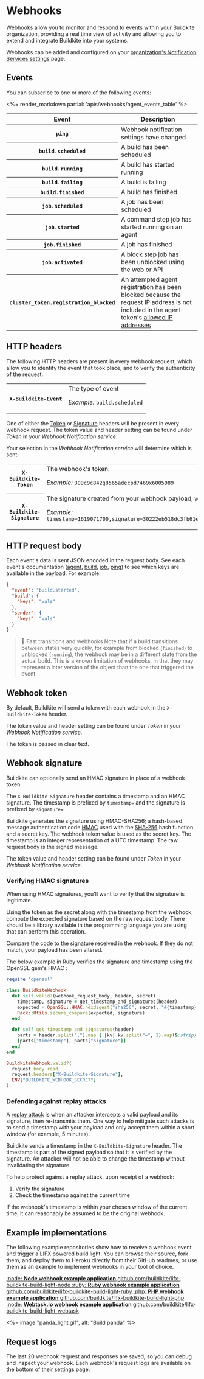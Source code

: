 # Webhooks

Webhooks allow you to monitor and respond to events within your Buildkite organization, providing a real time view of activity and allowing you to extend and integrate Buildkite into your systems.

Webhooks can be added and configured on your [organization's Notification Services settings](https://buildkite.com/organizations/-/services) page.


## Events

You can subscribe to one or more of the following events:

<table>
<thead>
  <tr><th>Event</th><th>Description</th></tr>
</thead>
<tbody>
  <tr><th><code>ping</code></th><td>Webhook notification settings have changed</td></tr>
  <tr><th><code>build.scheduled</code></th><td>A build has been scheduled</td></tr>
  <tr><th><code>build.running</code></th><td>A build has started running</td></tr>
  <tr><th><code>build.failing</code></th><td>A build is failing</td></tr>
  <tr><th><code>build.finished</code></th><td>A build has finished</td></tr>
  <tr><th><code>job.scheduled</code></th><td>A job has been scheduled</td></tr>
  <tr><th><code>job.started</code></th><td>A command step job has started running on an agent</td></tr>
  <tr><th><code>job.finished</code></th><td>A job has finished</td></tr>
  <tr><th><code>job.activated</code></th><td>A block step job has been unblocked using the web or API</td></tr>
  <%= render_markdown partial: 'apis/webhooks/agent_events_table' %>
  <tr><th><code>cluster_token.registration_blocked</code></th><td>An attempted agent registration has been blocked because the request IP address is not included in the agent token's <a href="/docs/clusters/manage-clusters#restrict-an-agent-tokens-access-by-ip-address">allowed IP addresses</a></td></tr>
</tbody>
</table>

## HTTP headers

The following HTTP headers are present in every webhook request, which allow you to identify the event that took place, and to verify the authenticity of the request:

<table>
<tbody>
  <tr><th><code>X-Buildkite-Event</code></th><td>The type of event<p class="Docs__api-param-eg"><em>Example:</em> <code>build.scheduled</code></p></td></tr>
</tbody>
</table>

One of either the [Token](/docs/apis/webhooks#webhook-token) or [Signature](/docs/apis/webhooks#webhook-signature) headers will be present in every webhook request. The token value and header setting can be found under _Token_ in your _Webhook Notification service_.

Your selection in the _Webhook Notification service_ will determine which is sent:

<table class="fixed-width">
<tbody>
  <tr><th><code>X-Buildkite-Token</code></th><td>The webhook's token. <p class="Docs__api-param-eg"><em>Example:</em> <code>309c9c842g8565adecpd7469x6005989</code></p></td></tr>
  <tr><th><code>X-Buildkite-Signature</code></th><td>The signature created from your webhook payload, webhook token, and the SHA-256 hash function.<p class="Docs__api-param-eg"><em>Example:</em> <code>timestamp=1619071700,signature=30222eb518dc3fb61ec9e64dd78d163f62cb134a6ldb768f1d40e0edbn6e43f0</code></p></td></tr>
</tbody>
</table>

## HTTP request body

Each event's data is sent JSON encoded in the request body. See each event's documentation ([agent](/docs/apis/webhooks/agent-events), [build](/docs/apis/webhooks/build-events#request-body-data), [job](/docs/apis/webhooks/job-events), [ping](/docs/apis/webhooks/ping-events)) to see which keys are available in the payload. For example:

```json
{
  "event": "build.started",
  "build": {
    "keys": "vals"
  },
  "sender": {
    "keys": "vals"
  }
}
```

>🚧 Fast transitions and webhooks
> Note that if a build transitions between states very quickly, for example from blocked (<code>finished</code>) to unblocked (<code>running</code>), the webhook may be in a different state from the actual build. This is a known limitation of webhooks, in that they may represent a later version of the object than the one that triggered the event.

## Webhook token

By default, Buildkite will send a token with each webhook in the `X-Buildkite-Token` header.

The token value and header setting can be found under _Token_ in your _Webhook Notification service_.

The token is passed in clear text.

## Webhook signature

Buildkite can optionally send an HMAC signature in place of a webhook token.

The `X-Buildkite-Signature` header contains a timestamp and an HMAC signature. The timestamp is prefixed by `timestamp=` and the signature is prefixed by `signature=`.

Buildkite generates the signature using HMAC-SHA256; a hash-based message authentication code [HMAC](https://en.wikipedia.org/wiki/HMAC) used with the [SHA-256](https://en.wikipedia.org/wiki/SHA-2) hash function and a secret key. The webhook token value is used as the secret key. The timestamp is an integer representation of a UTC timestamp. The raw request body is the signed message.

The token value and header setting can be found under _Token_ in your _Webhook Notification service_.

### Verifying HMAC signatures

When using HMAC signatures, you'll want to verify that the signature is legitimate.

Using the token as the secret along with the timestamp from the webhook, compute the expected signature based on the raw request body. There should be a library available in the programming language you are using that can perform this operation.

Compare the code to the signature received in the webhook. If they do not match, your payload has been altered.

The below example in Ruby verifies the signature and timestamp using the OpenSSL gem's HMAC :

```ruby
require 'openssl'

class BuildkiteWebhook
  def self.valid?(webhook_request_body, header, secret)
    timestamp, signature = get_timestamp_and_signatures(header)
    expected = OpenSSL::HMAC.hexdigest("sha256", secret, "#{timestamp}.#{webhook_request_body}")
    Rack::Utils.secure_compare(expected, signature)
  end

  def self.get_timestamp_and_signatures(header)
    parts = header.split(",").map { |kv| kv.split("=", 2).map(&:strip) }.to_h
    [parts["timestamp"], parts["signature"]]
  end
end

BuildkiteWebhook.valid?(
  request.body.read,
  request.headers["X-Buildkite-Signature"],
  ENV["BUILDKITE_WEBHOOK_SECRET"]
)
```

### Defending against replay attacks

A [replay attack](https://en.wikipedia.org/wiki/Replay_attack) is when an attacker intercepts a valid payload and its signature, then re-transmits them. One way to help mitigate such attacks is to send a timestamp with your payload and only accept them within a short window (for example, 5 minutes).

Buildkite sends a timestamp in the `X-Buildkite-Signature` header. The timestamp is part of the signed payload so that it is verified by the signature. An attacker will not be able to change the timestamp without invalidating the signature.

To help protect against a replay attack, upon receipt of a webhook:

1. Verify the signature
2. Check the timestamp against the current time

If the webhook's timestamp is within your chosen window of the current time, it can reasonably be assumed to be the original webhook.

## Example implementations

The following example repositories show how to receive a webhook event and trigger a LIFX powered build light. You can browse their source, fork them, and deploy them to Heroku directly from their GitHub readmes, or use them as an example to implement webhooks in your tool of choice.

<a class="Docs__example-repo" href="https://github.com/buildkite/lifx-buildkite-build-light-node">
  <span class="icon">:node:</span>
  <span class="detail">
    <strong>Node webhook example application</strong>
    <span class="repo">github.com/buildkite/lifx-buildkite-build-light-node</span>
  </span>
</a>

<a class="Docs__example-repo" href="https://github.com/buildkite/lifx-buildkite-build-light-ruby">
  <span class="icon">:ruby:</span>
  <span class="detail">
    <strong>Ruby webhook example application</strong>
    <span class="repo">github.com/buildkite/lifx-buildkite-build-light-ruby</span>
  </span>
</a>

<a class="Docs__example-repo" href="https://github.com/buildkite/lifx-buildkite-build-light-php">
  <span class="icon">:php:</span>
  <span class="detail">
    <strong>PHP webhook example application</strong>
    <span class="repo">github.com/buildkite/lifx-buildkite-build-light-php</span>
  </span>
</a>

<a class="Docs__example-repo" href="https://github.com/buildkite/lifx-buildkite-build-light-webtask">
  <span class="icon">:node:</span>
  <span class="detail">
    <strong>Webtask.io webhook example application</strong>
    <span class="repo">github.com/buildkite/lifx-buildkite-build-light-webtask</span>
  </span>
</a>

<%= image "panda_light.gif", alt: "Build panda" %>

## Request logs

The last 20 webhook request and responses are saved, so you can debug and inspect your webhook. Each webhook's request logs are available on the bottom of their settings page.
